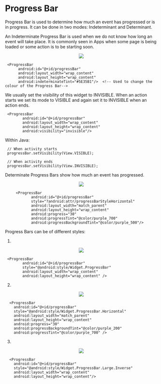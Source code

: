 # Progress Bar
Progress Bar is used to determine how much an event has progressed or is in progress. It can be done in two modes: Indeterminant and Determinant.

An Indeterminate Progress Bar is used when we do not know how long an event will take place. It is commonly seen in Apps when some page is being loaded or some action is to be starting soon. 

<p align="center">
    <img src="https://user-images.githubusercontent.com/79036525/136501677-220e4167-4c4b-492d-87d4-7f40b17f8da8.png">
 </p>


     <ProgressBar
          android:id="@+id/progressBar"
          android:layout_width="wrap_content"
          android:layout_height="wrap_content"
          android:indeterminateTint="#5E35B1"/>  <!-- Used to change the colour of the Progress Bar-->
            

We usually set the visibility of this widget to INVISIBLE. When an action starts we set its mode to VISIBLE and again set it to INVISIBLE when an action ends.
 
     <ProgressBar
            android:id="@+id/progressBar"
            android:layout_width="wrap_content"
            android:layout_height="wrap_content"
            android:visibility="invisible"/>
            
  Within Java:
  
     // When activity starts
     progressBar.setVisibility(View.VISIBLE);
     
     // When activity ends
     progressBar.setVisibility(View.INVISIBLE);
         
         
         
  Determinate Progress Bars show how much an event has progressed.
  
  <p align="center">
    <img src="https://user-images.githubusercontent.com/79036525/136580742-f37ecfae-1300-4f68-b256-25d23aea8d73.png">
 </p>

         <ProgressBar
                android:id="@+id/progressBar"
                style="?android:attr/progressBarStyleHorizontal"
                android:layout_width="match_parent"
                android:layout_height="wrap_content"
                android:progress="30"
                android:progressTint="@color/purple_700"
                android:progressBackgroundTint="@color/purple_500"/>
  
 
 
 Progress Bars can be of different styles:
 
 1)
 
  <p align="center">
    <img src="https://user-images.githubusercontent.com/79036525/136581090-09fd9422-099a-4dc5-a5af-b9ef1ff9cf03.png">
 </p>
 
 
     <ProgressBar
            android:id="@+id/progressBar"
            style="@android:style/Widget.ProgressBar"
            android:layout_width="wrap_content"
            android:layout_height="wrap_content" />
            
            
 2)
 
  <p align="center">
    <img src="https://user-images.githubusercontent.com/79036525/136581552-98c8edc6-972a-4ab5-9ba4-e76691371646.png">
 </p>
 
 
      <ProgressBar
        android:id="@+id/progressBar"
        style="@android:style/Widget.ProgressBar.Horizontal"
        android:layout_width="match_parent"
        android:layout_height="wrap_content"
        android:progress="30"
        android:progressBackgroundTint="@color/purple_200"
        android:progressTint="@color/purple_700" />
        
  3)
 
  <p align="center">
    <img src="https://user-images.githubusercontent.com/79036525/136581799-eb509c5b-d943-4207-a59d-143a483f7cf0.png">
 </p>
 
      <ProgressBar
        android:id="@+id/progressBar"
        style="@android:style/Widget.ProgressBar.Large.Inverse"
        android:layout_width="wrap_content"
        android:layout_height="wrap_content"/>
        
  
  
